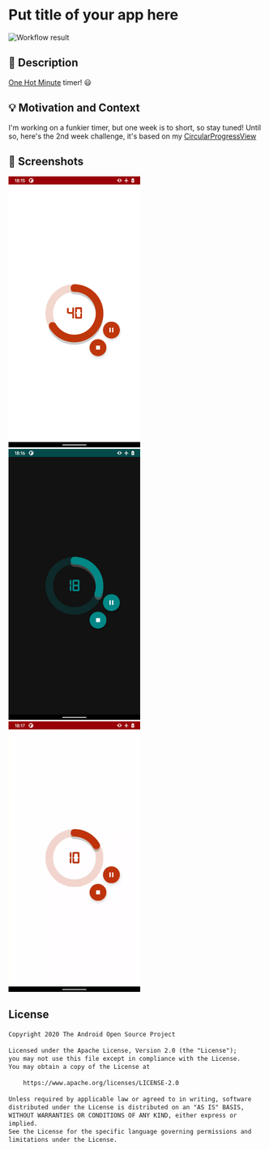 # Put title of your app here

![Workflow result](https://github.com/GuilhE/OneHotMinute-Compose/workflows/Check/badge.svg)

## :scroll: Description
[One Hot Minute](https://www.youtube.com/watch?v=WrKm8ieK4BA) timer! 😃

## :bulb: Motivation and Context
I'm working on a funkier timer, but one week is to short, so stay tuned!
Until so, here's the 2nd week challenge, it's based on my [CircularProgressView](https://github.com/GuilhE/CircularProgressView)

## :camera_flash: Screenshots
<img src="/results/screenshot_1.png" width="260"> <img src="/results/screenshot_2.png" width="260">  <img src="/results/video.gif" width="260">

## License
```
Copyright 2020 The Android Open Source Project

Licensed under the Apache License, Version 2.0 (the "License");
you may not use this file except in compliance with the License.
You may obtain a copy of the License at

    https://www.apache.org/licenses/LICENSE-2.0

Unless required by applicable law or agreed to in writing, software
distributed under the License is distributed on an "AS IS" BASIS,
WITHOUT WARRANTIES OR CONDITIONS OF ANY KIND, either express or implied.
See the License for the specific language governing permissions and
limitations under the License.
```